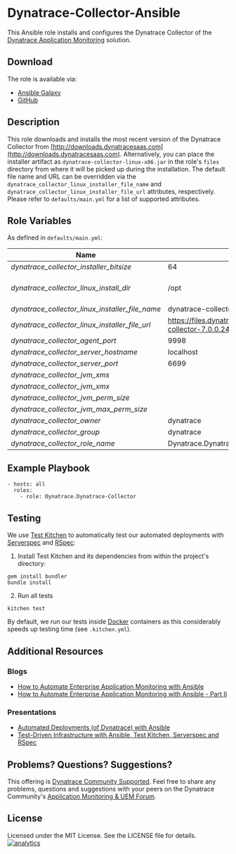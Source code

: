 # Dynatrace-Collector-Ansible

This Ansible role installs and configures the Dynatrace Collector of the [Dynatrace Application Monitoring](http://www.dynatrace.com/en/products/application-monitoring.html) solution.

## Download

The role is available via:

- [Ansible Galaxy](https://galaxy.ansible.com/Dynatrace/Dynatrace-Collector)
- [GitHub](https://github.com/Dynatrace/Dynatrace-Collector-Ansible)

## Description

This role downloads and installs the most recent version of the Dynatrace Collector from [http://downloads.dynatracesaas.com](http://downloads.dynatracesaas.com). Alternatively, you can place the installer artifact as `dynatrace-collector-linux-x86.jar` in the role's `files` directory from where it will be picked up during the installation. The default file name and URL can be overridden via the `dynatrace_collector_linux_installer_file_name` and `dynatrace_collector_linux_installer_file_url` attributes, respectively. Please refer to `defaults/main.yml` for a list of supported attributes.

## Role Variables

As defined in ```defaults/main.yml```:

| Name                                            | Default                                                                  | Description |
|-------------------------------------------------|--------------------------------------------------------------------------|-------------|
| *dynatrace_collector_installer_bitsize*         | 64                                                                       | 32 or 64 |
| *dynatrace_collector_linux_install_dir*         | /opt                                                                     | The Dynatrace Collector will be installed into the directory *$dynatrace_collector_linux_install_dir*/dynatrace-*$major*-*$minor*-*$rev*, where *$major*, *$minor* and *$rev* are given by the installer. A symbolic link to the actual installation directory will be created in *$dynatrace_collector_linux_install_dir*/dynatrace. |
| *dynatrace_collector_linux_installer_file_name* | dynatrace-collector-7.0.0.2449-linux-x86.jar                             | The file name of the Dynatrace Collector installer in the role's ```files``` directory. |
| *dynatrace_collector_linux_installer_file_url*  | https://files.dynatrace.com/downloads/OnPrem/dynaTrace/7.0/7.0.0.2449/dynatrace-collector-7.0.0.2449-linux-x86.jar | A HTTP, HTTPS or FTP URL to the Dynatrace Collector installer in the form (http\|https\|ftp)://[user[:pass]]@host.domain[:port]/path. |
| *dynatrace_collector_agent_port*                | 9998                                                                     | The port where the Collector shall listen for agent connections. |
| *dynatrace_collector_server_hostname*           | localhost                                                                | The location of the Server the Collector shall connect to. |
| *dynatrace_collector_server_port*               | 6699                                                                     | The port on the Server the Collector shall connect to. Use either ```6698``` (non-SSL) or ```6699``` (SSL). |
| *dynatrace_collector_jvm_xms*                   |                                                                          | The Dynatrace Collector's JVM setting: -Xms. |
| *dynatrace_collector_jvm_xmx*                   |                                                                          | The Dynatrace Collector's JVM setting: -Xmx. |
| *dynatrace_collector_jvm_perm_size*             |                                                                          | The Dynatrace Collector's JVM setting: -XX:PermSize. |
| *dynatrace_collector_jvm_max_perm_size*         |                                                                          | The Dynatrace Collector's JVM setting: -XX:MaxPermSize. |
| *dynatrace_collector_owner*                     | dynatrace                                                                | The system user that owns the Dynatrace installation.
| *dynatrace_collector_group*                     | dynatrace                                                                | The system user's group that owns the Dynatrace installation.
| *dynatrace_collector_role_name*                 | Dynatrace.Dynatrace-Collector                                            | The actual name of this role in an [Ansible Playbook's](http://docs.ansible.com/playbooks.html) ```roles``` directory. |

## Example Playbook

```
- hosts: all
  roles:
    - role: Dynatrace.Dynatrace-Collector
```

## Testing

We use [Test Kitchen](http://kitchen.ci) to automatically test our automated deployments with [Serverspec](http://serverspec.org) and [RSpec](http://rspec.info/):

1) Install Test Kitchen and its dependencies from within the project's directory:

```
gem install bundler
bundle install
```

2) Run all tests

```
kitchen test
```

By default, we run our tests inside [Docker](https://www.docker.com/) containers as this considerably speeds up testing time (see `.kitchen.yml`).

## Additional Resources

### Blogs

- [How to Automate Enterprise Application Monitoring with Ansible](http://apmblog.dynatrace.com/2015/03/04/how-to-automate-enterprise-application-monitoring-with-ansible/)
- [How to Automate Enterprise Application Monitoring with Ansible - Part II](http://apmblog.dynatrace.com/2015/04/23/how-to-automate-enterprise-application-monitoring-with-ansible-part-ii/)

### Presentations

- [Automated Deployments (of Dynatrace) with Ansible](http://www.slideshare.net/MartinEtmajer/automated-deployments-with-ansible)
- [Test-Driven Infrastructure with Ansible, Test Kitchen, Serverspec and RSpec](http://www.slideshare.net/MartinEtmajer/testing-ansible-roles-with-test-kitchen-serverspec-and-rspec-48185017)

## Problems? Questions? Suggestions?

This offering is [Dynatrace Community Supported](https://community.dynatrace.com/community/display/DL/Support+Levels#SupportLevels-Communitysupported/NotSupportedbyDynatrace(providedbyacommunitymember)). Feel free to share any problems, questions and suggestions with your peers on the Dynatrace Community's [Application Monitoring & UEM Forum](https://answers.dynatrace.com/spaces/146/index.html).

## License

Licensed under the MIT License. See the LICENSE file for details.
[![analytics](https://www.google-analytics.com/collect?v=1&t=pageview&_s=1&dl=https%3A%2F%2Fgithub.com%2FdynaTrace&dp=%2FDynatrace-Collector-Ansible&dt=Dynatrace-Collector-Ansible&_u=Dynatrace~&cid=github.com%2FdynaTrace&tid=UA-54510554-5&aip=1)]()
